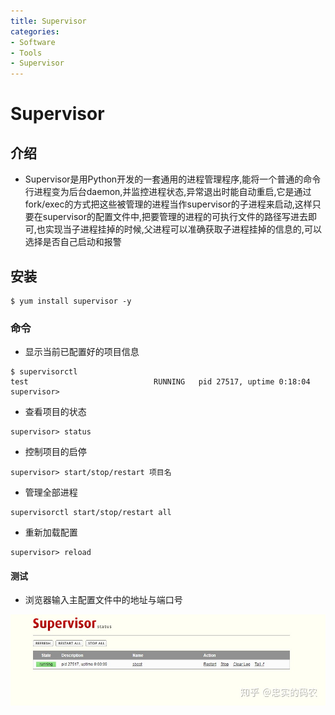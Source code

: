 ```yaml
---
title: Supervisor
categories:
- Software
- Tools
- Supervisor
---
```

# Supervisor

## 介绍

- Supervisor是用Python开发的一套通用的进程管理程序,能将一个普通的命令行进程变为后台daemon,并监控进程状态,异常退出时能自动重启,它是通过fork/exec的方式把这些被管理的进程当作supervisor的子进程来启动,这样只要在supervisor的配置文件中,把要管理的进程的可执行文件的路径写进去即可,也实现当子进程挂掉的时候,父进程可以准确获取子进程挂掉的信息的,可以选择是否自己启动和报警

## 安装

```shell
$ yum install supervisor -y
```

### 命令

- 显示当前已配置好的项目信息

```shell
$ supervisorctl
test                            RUNNING   pid 27517, uptime 0:18:04
supervisor>
```

- 查看项目的状态

```
supervisor> status
```

- 控制项目的启停

```
supervisor> start/stop/restart 项目名
```

- 管理全部进程

```
supervisorctl start/stop/restart all
```

- 重新加载配置

```
supervisor> reload
```

#### 测试

- 浏览器输入主配置文件中的地址与端口号

![](https://raw.githubusercontent.com/LuShan123888/Files/main/Pictures/2020-12-10-2020-12-10-2020-11-27-v2-3032f202ef1566428701231235529c76_1440w.jpg)